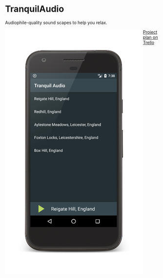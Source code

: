 # TranquilAudio
Audiophile-quality sound scapes to help you relax.

<img align="left" src="https://github.com/HughIngram/TranquilAudio/blob/master/screenshot.png?raw=true/">

[Project plan on Trello](https://trello.com/b/YxpcLMSA/tranquil-audio)

